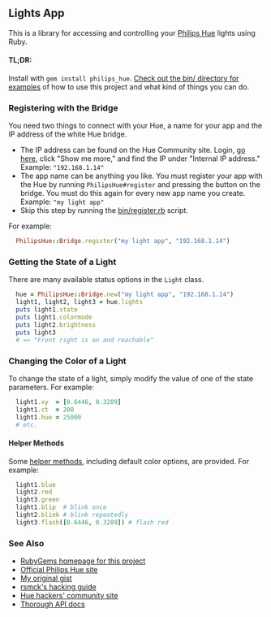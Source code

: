 ## Lights App

This is a library for accessing and controlling your [Philips Hue](http://www.meethue.com/) lights using Ruby.

#### TL;DR:

Install with `gem install philips_hue`. [Check out the bin/ directory for examples](https://github.com/dmerrick/lights_app/tree/master/bin) of how to use this project and what kind of things you can do.


### Registering with the Bridge

You need two things to connect with your Hue, a name for your app and the IP address of the white Hue bridge.

* The IP address can be found on the Hue Community site. Login, [go here](https://www.meethue.com/en-US/user/preferencessmartbridge), click "Show me more," and find the IP under "Internal IP address." Example: `"192.168.1.14"`
* The app name can be anything you like. You must register your app with the Hue by running `PhilipsHue#register` and pressing the button on the bridge. You must do this again for every new app name you create. Example: `"my light app"`
* Skip this step by running the [bin/register.rb](https://github.com/dmerrick/lights_app/blob/master/bin/register.rb) script.

For example:
```ruby
  PhilipsHue::Bridge.register("my light app", "192.168.1.14")
```

### Getting the State of a Light

There are many available status options in the `Light` class.

```ruby
  hue = PhilipsHue::Bridge.new("my light app", "192.168.1.14")
  light1, light2, light3 = hue.lights
  puts light1.state
  puts light1.colormode
  puts light2.brightness
  puts light3
  # => "Front right is on and reachable"
```


### Changing the Color of a Light

To change the state of a light, simply modify the value of one of the state parameters. For example:

```ruby
  light1.xy  = [0.6446, 0.3289]
  light1.ct  = 200
  light1.hue = 25000
  # etc.
```

#### Helper Methods

Some [helper methods](https://github.com/dmerrick/lights_app/blob/master/lib/philips_hue/helpers.rb), including default color options, are provided. For example:

```ruby
  light1.blue
  light2.red
  light3.green
  light1.blip  # blink once
  light2.blink # blink repeatedly
  light3.flash([0.6446, 0.3289]) # flash red
```


### See Also
* [RubyGems homepage for this project](https://rubygems.org/gems/philips_hue)
* [Official Philips Hue site](https://www.meethue.com/en-US)
* [My original gist](https://gist.github.com/dmerrick/5000839)
* [rsmck's hacking guide](http://rsmck.co.uk/hue)
* [Hue hackers' community site](http://www.everyhue.com/)
* [Thorough API docs](http://blog.ef.net/2012/11/02/philips-hue-api.html)
